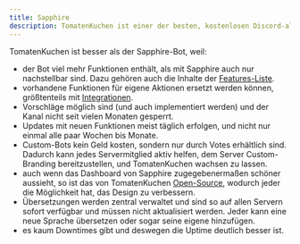 ```yaml
---
title: Sapphire
description: TomatenKuchen ist einer der besten, kostenlosen Discord-all-in-one-Bots. Hier erfährst du, warum er besser ist als Sapphire.
---
```


TomatenKuchen ist besser als der Sapphire-Bot, weil:
- der Bot viel mehr Funktionen enthält, als mit Sapphire auch nur nachstellbar sind. Dazu gehören auch die Inhalte der [Features-Liste](/features).
- vorhandene Funktionen für eigene Aktionen ersetzt werden können, größtenteils mit [Integrationen](/integrations).
- Vorschläge möglich sind (und auch implementiert werden) und der Kanal nicht seit vielen Monaten gesperrt.
- Updates mit neuen Funktionen meist täglich erfolgen, und nicht nur einmal alle paar Wochen bis Monate.
- Custom-Bots kein Geld kosten, sondern nur durch Votes erhältlich sind. Dadurch kann jedes Servermitglied aktiv helfen, dem Server Custom-Branding bereitzustellen,
	und TomatenKuchen wachsen zu lassen.
- auch wenn das Dashboard von Sapphire zugegebenermaßen schöner aussieht, so ist das von TomatenKuchen [Open-Source](https://github.com/TomatenKuchenDEV/dashboard),
	wodurch jeder die Möglichkeit hat, das Design zu verbessern.
- Übersetzungen werden zentral verwaltet und sind so auf allen Servern sofort verfügbar und müssen nicht aktualisiert werden. Jeder kann eine neue Sprache übersetzen
	oder sogar seine eigene hinzufügen.
- es kaum Downtimes gibt und deswegen die Uptime deutlich besser ist.
